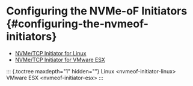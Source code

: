 # Configuring the NVMe-oF Initiators {#configuring-the-nvmeof-initiators}

-   [NVMe/TCP Initiator for Linux](../nvmeof-initiator-linux)
-   [NVMe/TCP Initiator for VMware ESX](../nvmeof-initiator-esx)

::: {.toctree maxdepth="1" hidden=""}
Linux \<nvmeof-initiator-linux\> VMware ESX \<nvmeof-initiator-esx\>
:::
